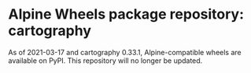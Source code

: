 # Alpine Wheels package repository: cartography

As of 2021-03-17 and cartography 0.33.1, Alpine-compatible wheels are available on PyPI. This repository will no longer be updated.
